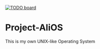 [![TODO board](https://imdone.io/api/1.0/projects/5bc9d5889b07d147ecb53616/badge)](https://imdone.io/app#/board/lougehrig10/Project-AliOS)

# Project-AliOS
This is my own UNIX-like Operating System
